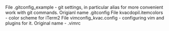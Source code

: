 File .gitconfig_example - git settings, in particular alias for more convenient work with git commands. Origianl name .gitconfig
File kvacdopil.itemcolors - color scheme for iTerm2
File vimconfig_kvac.config - configuring vim and plugins for it. Original name - .vimrc


